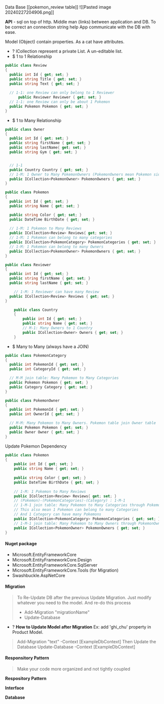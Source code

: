 Data Base 
[[pokemon_review table]]
![[Pasted image 20240227204906.png]]

**API** - sql on top of http. Middle man (links) between application and DB. To be correct an connection string help App communicate with the DB with ease. 

Model (Object) contain properties. As a cat have attributes.

+ ? ICollection represent a private List. A un-editable list. 
+ $ 1 to 1 Relationship
```cs
public class Review
{
  public int Id { get; set; }
  public string Title { get; set; }
  public string Text { get; set; }
  
  // 1-1: one Review can only belong to 1 Reviewer
	  public Reviewer Reviewer { get; set; }
  // 1-1: one Review can only be about 1 Pokemon 
  public Pokemon Pokemon { get; set; }
}
```

+ $ 1 to Many Relationship
```cs
public class Owner
{
  public int Id { get; set; }
  public string firstName { get; set; }
  public string lastName{ get; set; }
  public string Gym { get; set; }


  // 1-1
  public Country Country { get; set; } 
  // 1-M: 1 Owner to Many PokemonOwners (PokemonOwners mean Pokemon side along with Owner)
  public ICollection<PokemonOwner> PokemonOwners { get; set; }
}
```

```cs
public class Pokemon
{
  public int Id { get; set; }
  public string Name { get; set; }    

  public string Color { get; set; }
  public DateTime BirthDate { get; set; }
  
  // 1-M: 1 Pokemon to Many Reviews
  public ICollection<Review> Reviews{ get; set; }
  // 1-M: 1 Pokemon can belong to many categories
  public ICollection<PokemonCategory> PokemonCategories { get; set; }
  // 1-M: 1 Pokemon can belong to many Owners
  public ICollection<PokemonOwner> PokemonOwners { get; set; }
}
```

```cs
public class Reviewer
{
  public int Id { get; set; }
  public string firstName { get; set; }
  public string lastName { get; set; }

	// 1-M: 1 Reviewer can have many Review
  public ICollection<Review> Reviews { get; set; }
}
```


```cs
    public class Country
    {
        public int Id { get; set; }
        public string Name { get; set; }
        // M-1: Many Owners to 1 Country 
        public ICollection<Owner> Owners { get; set; }
    }
```


+ $ Many to Many (always have a JOIN)
```cs
public class PokemonCategory
{
  public int PokemonId { get; set; }
  public int CategoryId { get; set; }

  // M-M join table: Many Pokemon to Many Categories
  public Pokemon Pokemon { get; set; }
  public Category Category { get; set; } 
}
```

```cs
public class PokemonOwner
{
  public int PokemonId { get; set; }
  public int OwnerId { get; set; }

  // M-M: Many Pokemon to Many Owners. Pokemon table join Owner table
  public Pokemon Pokemon { get; set; }
  public Owner Owner { get; set; }
}
```

Update Pokemon Dependency
```cs
public class Pokemon
{
	public int Id { get; set; }
	public string Name { get; set; }    
	
	public string Color { get; set; }
	public DateTime BirthDate { get; set; }
	
	// 1-M: 1 Pokemon to Many Reviews
	public ICollection<Review> Reviews{ get; set; }
	// (Pokemon)-(PokemonCategories)-(Category) : 1-M-1
	// 1-M-1 join table: Many Pokemon to Many Categories through PokemonCategories
	// This also mean 1 Pokemon can belong to many Categories
	// And 1 Category can have many Pokemons
	public ICollection<PokemonCategory> PokemonCategories { get; set; }
	// 1-M-1 join table: Many Pokemon to Many Owners through PokemonOwners
	public ICollection<PokemonOwner> PokemonOwners { get; set; }
}
```

#### Nuget package 
+ Microsoft.EntityFrameworkCore 
+ Microsoft.EntityFrameworkCore.Design
+ Microsoft.EntityFrameworkCore.SqlServer
+ Microsoft.EntityFrameworkCore.Tools (for Migration)
+ Swashbuckle.AspNetCore

#### Migration
> To Re-Update DB after the previous Update Migration. Just modify whatever you need to the model. And re-do this process
> + Add-Migration "migrationName"
> + Update-Database

+ ? **How to Update Model after Migration**
Ex: add 'ghi_chu' property in Product Model.
> Add-Migration "text" -Context [ExampleDbContext]
Then Update the Database
> Update-Database -Context [ExampleDbContext]


#### Responsitory Pattern
> Make your code more organized and not tightly coupled

**Respository Pattern**



**Interface**



**Database**

